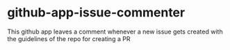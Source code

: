 # github-app-issue-commenter
This github app leaves a comment whenever a new issue gets created with the guidelines of the repo for creating a PR
